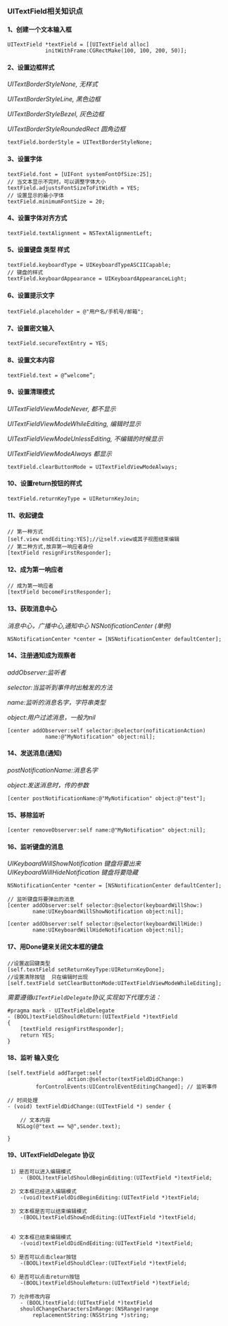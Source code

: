 ### UITextField相关知识点  
	
#### 1、创建一个文本输入框

```objc
UITextField *textField = [[UITextField alloc]
			initWithFrame:CGRectMake(100, 100, 200, 50)];
```

#### 2、设置边框样式

*UITextBorderStyleNone, 无样式*

*UITextBorderStyleLine, 黑色边框*

*UITextBorderStyleBezel, 灰色边框*

*UITextBorderStyleRoundedRect 圆角边框*

```objc
textField.borderStyle = UITextBorderStyleNone;
```	

#### 3、设置字体

```objc
textField.font = [UIFont systemFontOfSize:25];
// 当文本显示不完时，可以调整字体大小
textField.adjustsFontSizeToFitWidth = YES;
// 设置显示的最小字体
textField.minimumFontSize = 20;
```

#### 4、设置字体对齐方式

```objc
textField.textAlignment = NSTextAlignmentLeft;
```

#### 5、设置键盘 类型 样式

```objc
textField.keyboardType = UIKeyboardTypeASCIICapable;
// 键盘的样式	
textField.keyboardAppearance = UIKeyboardAppearanceLight;	
```

#### 6、设置提示文字

```objc
textField.placeholder = @"用户名/手机号/邮箱";
```

#### 7、设置密文输入

```objc
textField.secureTextEntry = YES;
```

#### 8、设置文本内容

```objc
textField.text = @“welcome”;
```

#### 9、设置清理模式

*UITextFieldViewModeNever, 都不显示*

*UITextFieldViewModeWhileEditing, 编辑时显示*

*UITextFieldViewModeUnlessEditing, 不编辑的时候显示*

*UITextFieldViewModeAlways 都显示*

```objc
textField.clearButtonMode = UITextFieldViewModeAlways;
```

#### 10、设置return按钮的样式

```objc
textField.returnKeyType = UIReturnKeyJoin;
```

#### 11、收起键盘
		
```objc
// 第一种方式
[self.view endEditing:YES];//让self.view或其子视图结束编辑		
// 第二种方式,放弃第一响应者身份
[textField resignFirstResponder];			
```   

#### 12、成为第一响应者

```objc
// 成为第一响应者
[textField becomeFirstResponder];	
```

#### 13、获取消息中心  
		
*消息中心，广播中心,通知中心 NSNotificationCenter (单例)*

```objc			
NSNotificationCenter *center = [NSNotificationCenter defaultCenter];
```

#### 14、注册通知成为观察者

*addObserver:监听者*

*selector:当监听到事件时出触发的方法*

*name:监听的消息名字，字符串类型*

*object:用户过滤消息，一般为nil*

```objc
[center addObserver:self selector:@selector(nofiticationAction) 	
			name:@"MyNotification" object:nil];
```

#### 14、发送消息(通知)

*postNotificationName:消息名字*

*object:发送消息时，传的参数*

```objc
[center postNotificationName:@"MyNotification" object:@"test"];
```

#### 15、移除监听

```objc
[center removeObserver:self name:@"MyNotification" object:nil];
```

#### 16、监听键盘的消息

*UIKeyboardWillShowNotification  键盘将要出来*
*UIKeyboardWillHideNotification  键盘将要隐藏*

```objc
NSNotificationCenter *center = [NSNotificationCenter defaultCenter];

// 监听键盘将要弹出的消息
[center addObserver:self selector:@selector(keyboardWillShow:) 
		name:UIKeyboardWillShowNotification object:nil];
		
[center addObserver:self selector:@selector(keyboardWillHide:) 
		name:UIKeyboardWillHideNotification object:nil];
```

#### 17、用Done键来关闭文本框的键盘

```objc
//设置返回键类型
[self.textField setReturnKeyType:UIReturnKeyDone];
//设置清除按钮  只在编辑时出现
[self.textField setClearButtonMode:UITextFieldViewModeWhileEditing];
```

*需要遵循`UITextFieldDelegate`协议,实现如下代理方法：*

```objc
#pragma mark - UITextFieldDelegate
- (BOOL)textFieldShouldReturn:(UITextField *)textField
{
    [textField resignFirstResponder];
    return YES;
}
```
  

#### 18、监听 输入变化

```objc
[self.textField addTarget:self
                   action:@selector(textFieldDidChange:)
         forControlEvents:UIControlEventEditingChanged]; // 监听事件

// 时间处理         
- (void) textFieldDidChange:(UITextField *) sender {
    
    // 文本内容
   NSLog(@"text == %@",sender.text);
    
}
```         

#### 19、UITextFieldDelegate 协议

     1）是否可以进入编辑模式
     	- (BOOL)textFieldShouldBeginEditing:(UITextField *)textField;

     2）文本框已经进入编辑模式
     	-(void)textFieldDidBeginEditing:(UITextField *)textField;

     3）文本框是否可以结束编辑模式
     	-(BOOL)textFieldShowEndEditing:(UITextField *)textField;


     4）文本框已结束编辑模式
     	-(void)textFieldDidEndEditing:(UITextField *)textField;

     5）是否可以点击clear按钮
     	-(BOOL)textFieldShouldClear:(UITextField *)textField;

     6）是否可以点击return按钮
     	-(BOOL)textFieldShouleReturn:(UITextField *)textField;
  
     7）允许修改内容
     	- (BOOL)textField:(UITextField *)textField 
		shouldChangeCharactersInRange:(NSRange)range 
		    replacementString:(NSString *)string;
    

    


